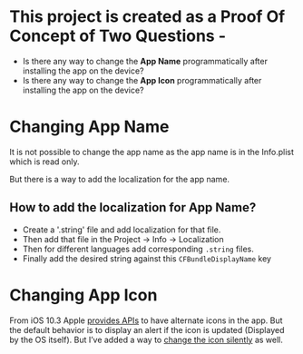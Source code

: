 # This project is created as a **P**roof **O**f **C**oncept of Two Questions -
- Is there any way to change the **App Name** programmatically after installing the app on the device?
- Is there any way to change the **App Icon** programmatically after installing the app on the device?


# Changing App Name
It is not possible to change the app name as the app name is in the Info.plist which is read only. 

But there is a way to add the localization for the app name.

## How to add the localization for App Name?
- Create a '.string' file and add localization for that file. 
- Then add that file in the Project -> Info -> Localization
- Then for different languages add corresponding `.string` files. 
- Finally add the desired string against this `CFBundleDisplayName` key 


# Changing App Icon
From iOS 10.3 Apple [provides APIs](https://developer.apple.com/documentation/xcode/configuring_your_app_to_use_alternate_app_icons) to have alternate icons in the app.
But the default behavior is to display an alert if the icon is updated (Displayed by the OS itself). 
But I’ve added a way to [change the icon silently](https://stackoverflow.com/a/49730130/8733843) as well.

